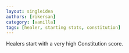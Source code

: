 ```yaml
---
layout: singleidea
authors: [rikersan]
category: [vanilla]
tags: [healer, starting stats, constitution]
---
```

Healers start with a very high Constitution score.
